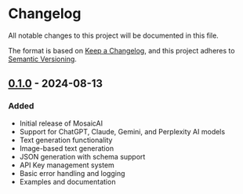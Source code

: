 # Changelog

All notable changes to this project will be documented in this file.

The format is based on [Keep a Changelog](https://keepachangelog.com/en/1.0.0/),
and this project adheres to [Semantic Versioning](https://semver.org/spec/v2.0.0.html).

## [0.1.0] - 2024-08-13

### Added
- Initial release of MosaicAI
- Support for ChatGPT, Claude, Gemini, and Perplexity AI models
- Text generation functionality
- Image-based text generation
- JSON generation with schema support
- API Key management system
- Basic error handling and logging
- Examples and documentation

[0.1.0]: https://github.com/syukan3/MosaicAI/releases/tag/v0.1.0
